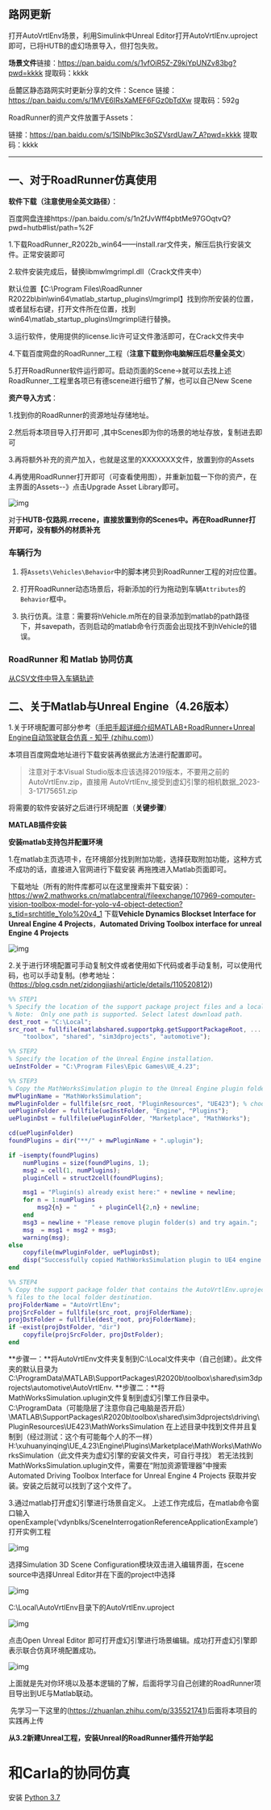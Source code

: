 ## **路网更新**

打开AutoVrtlEnv场景，利用Simulink中Unreal Editor打开AutoVrtlEnv.uproject即可，已将HUTB的虚幻场景导入，但打包失败。

**场景文件**链接：https://pan.baidu.com/s/1vfOiR5Z-Z9kiYpUNZv83bg?pwd=kkkk 
提取码：kkkk 

岳麓区静态路网实时更新分享的文件：Scence
链接：https://pan.baidu.com/s/1MVE6IRsXaMEF6FGz0bTdXw 
提取码：592g 

RoadRunner的资产文件放置于Assets：

链接：https://pan.baidu.com/s/1SlNbPIkc3pSZVsrdUaw7_A?pwd=kkkk 
提取码：kkkk 

------

## 一、对于RoadRunner仿真使用

**软件下载（注意使用全英文路径）**：

百度网盘连接https://pan.baidu.com/s/1n2fJvWff4pbtMe97GOqtvQ?pwd=hutb#list/path=%2F

1.下载RoadRunner_R2022b_win64——install.rar文件夹，解压后执行安装文件。正常安装即可

2.软件安装完成后，替换libmwlmgrimpl.dll（Crack文件夹中）

默认位置【C:\Program Files\RoadRunner R2022b\bin\win64\matlab_startup_plugins\lmgrimpl】找到你所安装的位置，或者鼠标右键，打开文件所在位置，找到 win64\matlab_startup_plugins\lmgrimpl进行替换。

3.运行软件，使用提供的license.lic许可证文件激活即可，在Crack文件夹中

4.下载百度网盘的RoadRunner_工程（**注意下载到你电脑解压后尽量全英文**）

5.打开RoadRunner软件运行即可。启动页面的Scene->就可以去找上述RoadRunner_工程里各项已有德scene进行细节了解，也可以自己New Scene



**资产导入方式**：

1.找到你的RoadRunner的资源地址存储地址。



2.然后将本项目导入打开即可 ,其中Scenes即为你的场景的地址存放，复制进去即可



3.再将额外补充的资产加入，也就是这里的XXXXXXX文件，放置到你的Assets



4.再使用RoadRunner打开即可（可查看使用图），并重新加载一下你的资产，在主界面的Assets--》点击Upgrade Asset Library即可。



![img](https://github.com/champion123456/driving/blob/master/roadrunner/images/road.png)

对于**HUTB-仅路网.rrecene，直接放置到你的Scenes中。再在RoadRunner打开即可，没有额外的材质补充**



### 车辆行为
1. 将`Assets\Vehicles\Behavior`中的脚本拷贝到RoadRunner工程的对应位置。

2. 打开RoadRunner动态场景后，将新添加的行为拖动到车辆`Attributes`的`Behavior`框中。

3. 执行仿真。注意：需要将hVehicle.m所在的目录添加到matlab的path路径下，并savepath，否则启动的matlab命令行页面会出现找不到hVehicle的错误。


### RoadRunner 和 Matlab 协同仿真

[从CSV文件中导入车辆轨迹](https://ww2.mathworks.cn/help/releases/R2022b/roadrunner-scenario/ug/import-trajectories-from-csv-files.html) 


## 二、关于Matlab与Unreal Engine（4.26版本）

1.关于环境配置可部分参考（[手把手超详细介绍MATLAB+RoadRunner+Unreal Engine自动驾驶联合仿真 - 知乎 (zhihu.com)](https://zhuanlan.zhihu.com/p/335521741)）

  本项目百度网盘地址进行下载安装再依据此方法进行配置即可。

> 注意对于本Visual Studio版本应该选择2019版本，不要用之前的AutoVrtlEnv.zip，直接用 AutoVrtlEnv_接受到虚幻引擎的相机数据_2023-3-17175651.zip

将需要的软件安装好之后进行环境配置（**关键步骤**）

**MATLAB插件安装**

**安装matlab支持包并配置环境**

1.在matlab主页选项卡，在环境部分找到附加功能，选择获取附加功能，这种方式不成功的话，直接进入官网进行下载安装 再拖拽进入Matlab页面即可。

​	下载地址（所有的附件库都可以在这里搜索并下载安装）：https://ww2.mathworks.cn/matlabcentral/fileexchange/107969-computer-vision-toolbox-model-for-yolo-v4-object-detection?s_tid=srchtitle_Yolo%20v4_1 下载**Vehicle Dynamics Blockset Interface for Unreal Engine 4 Projects**，**Automated Driving Toolbox interface for unreal Engine 4 Projects**

![img](https://github.com/champion123456/driving/blob/master/roadrunner/images/matlab1.png)



2.关于进行环境配置可手动复制文件或者使用如下代码或者手动复制，可以使用代码，也可以手动复制。(参考地址：(https://blog.csdn.net/zidongjiashi/article/details/110520812))

```matlab
%% STEP1
% Specify the location of the support package project files and a local folder destination
% Note:  Only one path is supported. Select latest download path.
dest_root = "C:\Local";
src_root = fullfile(matlabshared.supportpkg.getSupportPackageRoot, ...
    "toolbox", "shared", "sim3dprojects", "automotive");

%% STEP2
% Specify the location of the Unreal Engine installation.
ueInstFolder = "C:\Program Files\Epic Games\UE_4.23";

%% STEP3
% Copy the MathWorksSimulation plugin to the Unreal Engine plugin folder.
mwPluginName = "MathWorksSimulation";
mwPluginFolder = fullfile(src_root, "PluginResources", "UE423"); % choose UE version
uePluginFolder = fullfile(ueInstFolder, "Engine", "Plugins");
uePluginDst = fullfile(uePluginFolder, "Marketplace", "MathWorks");

cd(uePluginFolder)
foundPlugins = dir("**/" + mwPluginName + ".uplugin");

if ~isempty(foundPlugins)
    numPlugins = size(foundPlugins, 1);
    msg2 = cell(1, numPlugins);
    pluginCell = struct2cell(foundPlugins);

    msg1 = "Plugin(s) already exist here:" + newline + newline;
    for n = 1:numPlugins
        msg2{n} = "    " + pluginCell{2,n} + newline;
    end
    msg3 = newline + "Please remove plugin folder(s) and try again.";
    msg  = msg1 + msg2 + msg3;
    warning(msg);
else
    copyfile(mwPluginFolder, uePluginDst);
    disp("Successfully copied MathWorksSimulation plugin to UE4 engine plugins!")
end

%% STEP4
% Copy the support package folder that contains the AutoVrtlEnv.uproject
% files to the local folder destination.
projFolderName = "AutoVrtlEnv";
projSrcFolder = fullfile(src_root, projFolderName);
projDstFolder = fullfile(dest_root, projFolderName);
if ~exist(projDstFolder, "dir")
    copyfile(projSrcFolder, projDstFolder);
end

```

**步骤一：**将AutoVrtlEnv文件夹复制到C:\Local文件夹中（自己创建）。此文件夹的默认目录为C:\ProgramData\MATLAB\SupportPackages\R2020b\toolbox\shared\sim3dprojects\automotive\AutoVrtlEnv.
**步骤二：**将MathWorksSimulation.uplugin文件复制到虚幻引擎工作目录中。C:\ProgramData（可能隐层了注意你自己电脑是否开启）\MATLAB\SupportPackages\R2020b\toolbox\shared\sim3dprojects\driving\PluginResources\UE423\MathWorksSimulation
在上述目录中找到文件并且复制到（经过测试：这个有可能每个人的不一样）
H:\xuhuanyinqing\UE_4.23\Engine\Plugins\Marketplace\MathWorks\MathWorksSimulation（此文件夹为虚幻引擎的安装文件夹，可自行寻找）
若无法找到MathWorksSimulation.uplugin文件，需要在“附加资源管理器”中搜索Automated Driving Toolbox Interface for Unreal Engine 4 Projects 获取并安装。安装之后就可以找到了这个文件了。



3.通过matlab打开虚幻引擎进行场景自定义。
上述工作完成后，在matlab命令窗口输入openExample(‘vdynblks/SceneInterrogationReferenceApplicationExample’)打开实例工程

![img](https://github.com/champion123456/driving/blob/master/roadrunner/images/matlab2.png)

选择Simulation 3D Scene Configuration模块双击进入编辑界面，在scene source中选择Unreal Editor并在下面的project中选择

![img](https://github.com/champion123456/driving/blob/master/roadrunner/images/matlab3.png)

C:\Local\AutoVrtlEnv目录下的AutoVrtlEnv.uproject

![img](https://github.com/champion123456/driving/blob/master/roadrunner/images/matlab4.png)

点击Open Unreal Editor 即可打开虚幻引擎进行场景编辑。成功打开虚幻引擎即表示联合仿真环境配置成功。

![img](https://github.com/champion123456/driving/blob/master/roadrunner/images/matlab5.png)



上面就是先对你环境以及基本逻辑的了解，后面将学习自己创建的RoadRunner项目导出到UE与Matlab联动。

​			先学习一下这里的(https://zhuanlan.zhihu.com/p/335521741)后面将本项目的实践再上传

**从3.2新建Unreal工程，安装Unreal的RoadRunner插件开始学起**

# 和Carla的协同仿真

安装 [Python 3.7](C:\Users\Administrator\AppData\Local\Programs\Python\Python37\python.exe)
